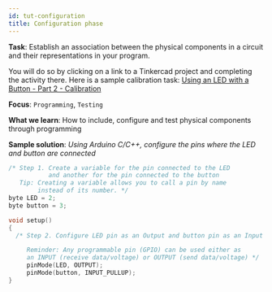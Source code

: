 ```yaml
---
id: tut-configuration
title: Configuration phase
---
```


**Task**: Establish an association between the physical components in a circuit and their representations in your program. 

You will do so by clicking on a link to a Tinkercad project and completing the activity there.
Here is a sample calibration task: <a href="https://www.tinkercad.com/things/2ZvvhqKoRWt" target="_blank">Using an LED with a Button - Part 2 - Calibration</a>

**Focus**: `Programming`, `Testing`

**What we learn**: How to include, configure and test physical components through programming

**Sample solution**: *Using Arduino C/C++, configure the pins where the LED and button are connected*

```C
/* Step 1. Create a variable for the pin connected to the LED
           and another for the pin connected to the button 
   Tip: Creating a variable allows you to call a pin by name
        instead of its number. */
byte LED = 2;
byte button = 3;

void setup()
{
  /* Step 2. Configure LED pin as an Output and button pin as an Input

     Reminder: Any programmable pin (GPIO) can be used either as
     an INPUT (receive data/voltage) or OUTPUT (send data/voltage) */
     pinMode(LED, OUTPUT);
     pinMode(button, INPUT_PULLUP);
}
```